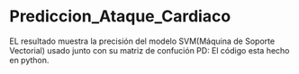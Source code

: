 # Prediccion_Ataque_Cardiaco
EL resultado muestra la precisión del modelo SVM(Máquina de Soporte Vectorial) usado junto con su matriz de confución
PD: El código esta hecho en python.
